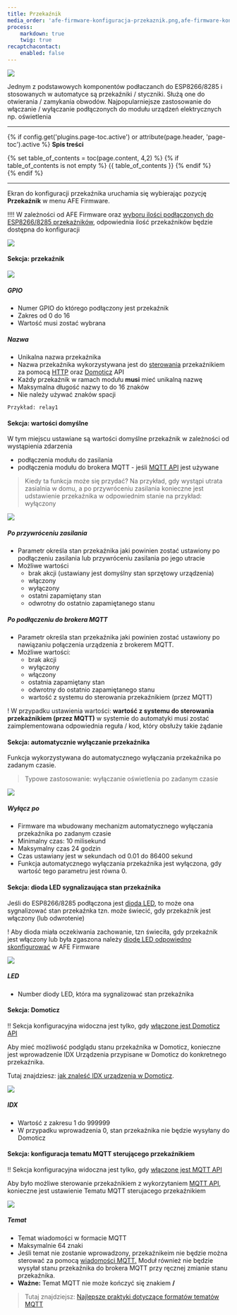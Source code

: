 ```yaml
---
title: Przekaźnik
media_order: 'afe-firmware-konfiguracja-przekaznik.png,afe-firmware-konfiguracja-przekaznik-auto.png,afe-firmware-konfiguracja-przekaznik-domoticz.png,afe-firmware-konfiguracja-przekaznik-gpio.png,afe-firmware-konfiguracja-przekaznik-led.png,afe-firmware-konfiguracja-przekaznik-mqtt.png,afe-firmware-konfiguracja-przekaznik-wartosci-domyslne.png,RelayItem.jpg'
process:
    markdown: true
    twig: true
recaptchacontact:
    enabled: false
---
```


![](RelayItem.jpg)

Jednym z podstawowych komponentów podłaczanch do ESP8266/8285 i stosowanych w automatyce są przekaźniki / styczniki. Służą one do otwierania / zamykania obwodów. Najpopularniejsze zastosowanie do włączanie / wyłączanie podłączonych do modułu urządzeń elektrycznych np. oświetlenia

---

{% if config.get('plugins.page-toc.active') or attribute(page.header, 'page-toc').active %}
**Spis treści**
<div class="page-toc">
    {% set table_of_contents = toc(page.content, 4,2) %}
    {% if table_of_contents is not empty %}
    {{ table_of_contents }}
    {% endif %}
</div>
{% endif %}

---

Ekran do konfiguracji przekaźnika uruchamia się wybierając pozycję **Przekaźnik** w menu AFE Firmware.

!!!! W zależności od AFE Firmware oraz [wyboru ilości podłączonych do ESP8266/8285 przekaźników](/konfiguracja/konfiguracja-urzadzenia), odpowiednia ilość przekaźników będzie dostępna do konfiguracji

![](afe-firmware-konfiguracja-przekaznik.png)

#### Sekcja: przekaźnik

![](afe-firmware-konfiguracja-przekaznik-gpio.png)

##### GPIO
* Numer GPIO do którego podłączony jest przekaźnik
* Zakres od 0 do 16
* Wartość musi zostać wybrana

##### Nazwa
* Unikalna nazwa przekaźnika
* Nazwa przekaźnika wykorzystywana jest do [sterowania](/integracja-api) przekaźnikiem za pomocą [HTTP](/integracja-api/http) oraz [Domoticz](/integracja-api/domoticz-api) API
* Każdy przekaźnik w ramach modułu **musi** mieć unikalną nazwę
* Maksymalna długość nazwy to do 16 znaków
* Nie należy używać znaków spacji 

``` 
Przykład: relay1 
```

#### Sekcja: wartości domyślne

W tym miejscu ustawiane są wartości domyślne przekaźnik w zależności od wystąpienia zdarzenia
* podłączenia modułu do zasilania
* podłączenia modułu do brokera MQTT - jeśli [MQTT API](/integracja-api/mqtt) jest używane

> Kiedy ta funkcja może się przydać? Na przykład, gdy wystąpi utrata zasialnia w domu, a po przywróceniu zasilania konieczne jest udstawienie przekaźnika w odpowiednim stanie na przykład: wyłączony 

![](afe-firmware-konfiguracja-przekaznik-wartosci-domyslne.png)

##### Po przywróceniu zasilania
* Parametr określa stan przekaźnika jaki powinien zostać ustawiony po podłączeniu zasilania lub przywróceniu zasilania po jego utracie
* Możliwe wartości
	* brak akcji (ustawiany jest domyślny stan sprzętowy urządzenia)
	* włączony
	* wyłączony
	* ostatni zapamiętany stan
	* odwrotny do ostatnio zapamiętanego stanu

##### Po podłączeniu do brokera MQTT
* Parametr określa stan przekaźnika jaki powinien zostać ustawiony po nawiązaniu połączenia urządzenia z brokerem MQTT.
* Możliwe wartości:
	* brak akcji
	* wyłączony
	* włączony
	* ostatnia zapamiętany stan
	* odwrotny do ostatnio zapamiętanego stanu
	* wartość z systemu do sterowania przekaźnikiem (przez MQTT)

! W przypadku ustawienia wartości: **wartość z systemu do sterowania przekaźnikiem (przez MQTT)** w systemie do automatyki musi zostać zaimplementowana odpowiednia reguła / kod, który obsłuży takie żądanie 

#### Sekcja: automatycznie wyłączanie przekaźnika

Funkcja wykorzystywana do automatycznego wyłączania przekaźnika po zadanym czasie. 

> Typowe zastosowanie: wyłączanie oświetlenia po zadanym czasie

![](afe-firmware-konfiguracja-przekaznik-auto.png)

##### Wyłącz po
* Firmware ma wbudowany mechanizm automatycznego wyłączania przekaźnika po zadanym czasie
* Minimalny czas: 10 milisekund
* Maksymalny czas 24 godzin
* Czas ustawiany jest w sekundach od 0.01 do 86400 sekund
* Funkcja automatycznego wyłączania przekaźnika jest wyłączona, gdy wartość tego parametru jest równa 0.

#### Sekcja: dioda LED sygnalizaująca stan przekaźnika

Jeśli do ESP8266/8285 podłączona jest [dioda LED](/konfiguracja/konfiguracja-diody-led), to może ona sygnalizować stan przekaźnka tzn. może świecić, gdy przekaźnik jest włączony (lub odwrotenie)

! Aby dioda miała oczekiwania zachowanie, tzn świeciła, gdy przekaźnik jest włączony lub była zgaszona należy [diodę LED odpowiedno skonfigurować](/konfiguracja/konfiguracja-diody-led) w AFE Firmware

![](afe-firmware-konfiguracja-przekaznik-led.png)

##### LED
* Number diody LED, która ma sygnalizować stan przekaźnika


#### Sekcja: Domoticz

!! Sekcja konfiguracyjna widoczna jest tylko, gdy [włączone jest Domoticz API](/konfiguracja/konfiguracja-urzadzenia)

Aby mieć możliwość podglądu stanu przekaźnika w Domoticz, konieczne jest wprowadzenie IDX Urządzenia przypisane w Domoticz do konkretnego przekaźnika.

Tutaj znajdziesz: [jak znaleść IDX urządzenia w Domoticz](/integracja-api/domoticz-api/gdzie-znalezc-idx).

![](afe-firmware-konfiguracja-przekaznik-domoticz.png)

##### IDX
* Wartość z zakresu 1 do 999999
* W przypadku wprowadzenia 0, stan przekaźnika nie będzie wysyłany do Domoticz

#### Sekcja: konfiguracja tematu MQTT sterującego przekaźnikiem

!! Sekcja konfiguracyjna widoczna jest tylko, gdy [włączone jest MQTT API](/konfiguracja/konfiguracja-urzadzenia)

Aby było możliwe sterowanie przekaźnikiem z wykorzytaniem [MQTT API](/integracja-api/mqtt), konieczne jest ustawienie Tematu MQTT sterujacego przekaźnikiem
 
![](afe-firmware-konfiguracja-przekaznik-mqtt.png)

##### Temat
* Temat wiadomości w formacie MQTT
* Maksymalnie 64 znaki
* Jeśli temat nie zostanie wprowadzony, przekaźnikeim nie będzie można sterować za pomocą [wiadomości MQTT.](/integracja-api/mqtt) Moduł również nie będzie wysyłał stanu przekaźnika do brokera MQTT przy ręcznej zmianie stanu przekaźnika. 
* **Ważne:** Temat MQTT nie może kończyć się znakiem **/**

> Tutaj znajdziejsz: [Najlepsze praktyki dotyczące formatów tematów MQTT](/integracja-api/mqtt/tematy-mqtt-najlepsze-praktyki)
